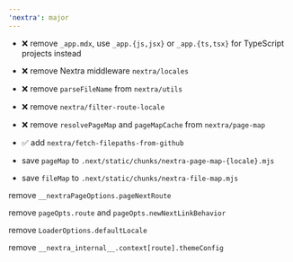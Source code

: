 ```yaml
---
'nextra': major
---
```


- ❌ remove `_app.mdx`, use `_app.{js,jsx}` or `_app.{ts,tsx}` for TypeScript projects instead

- ❌ remove Nextra middleware `nextra/locales`

- ❌ remove `parseFileName` from `nextra/utils`

- ❌ remove `nextra/filter-route-locale`

- ❌ remove `resolvePageMap` and `pageMapCache` from `nextra/page-map`

- ✅ add `nextra/fetch-filepaths-from-github`

- save `pageMap` to `.next/static/chunks/nextra-page-map-{locale}.mjs`

- save `fileMap` to `.next/static/chunks/nextra-file-map.mjs`


remove `__nextraPageOptions.pageNextRoute`

remove `pageOpts.route` and `pageOpts.newNextLinkBehavior`

remove `LoaderOptions.defaultLocale`

remove `__nextra_internal__.context[route].themeConfig`
